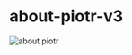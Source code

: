 # about-piotr-v3
![about piotr](https://user-images.githubusercontent.com/56931828/118634665-126c4500-b7d3-11eb-8b86-63a31fb83806.png)

